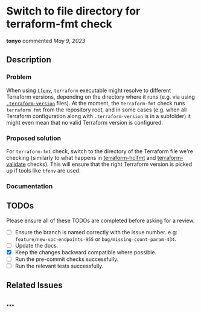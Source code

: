 # Switch to file directory for terraform-fmt check

**tonyo** commented *May 9, 2023*

<!--
Have any questions? Check out the contributing docs at https://gruntwork.notion.site/Gruntwork-Coding-Methodology-02fdcd6e4b004e818553684760bf691e,
or ask in this Pull Request and a Gruntwork core maintainer will be happy to help :)
Note: Remember to add '[WIP]' to the beginning of the title if this PR is still a work-in-progress. Remove it when it is ready for review!
-->

## Description

### Problem

When using [`tfenv`](https://github.com/tfutils/tfenv), `terraform` executable might resolve to different Terraform versions, depending on the directory where it runs (e.g. via using [`.terraform-version`](https://github.com/tfutils/tfenv#terraform-version-file) files).
At the moment, the `terraform-fmt` check runs `terraform fmt` from the repository root, and in some cases (e.g. when  all Terraform configuration along with `.terraform-version` is in a subfolder) it might even mean that no valid Terraform version is configured.

### Proposed solution

For `terraform-fmt` check, switch to the directory of the Terraform file we're checking (similarly to what happens in [terraform-hclfmt](https://github.com/gruntwork-io/pre-commit/blob/master/hooks/terragrunt-hclfmt.sh#L11-L13) and [terraform-validate](https://github.com/gruntwork-io/pre-commit/blob/master/hooks/terraform-validate.sh#L18-L21) checks). This will ensure that the right Terraform version is picked up if tools like `tfenv` are used. 

### Documentation

<!--
  If this is a feature PR, then where is it documented?

  - If docs exist:
    - Update any references, if relevant.
  - If no docs exist:
    - Create a stub for documentation including bullet points for how to use the feature, code snippets (including from happy path tests), etc.
-->

<!-- Important: Did you make any backward incompatible changes? If yes, then you must write a migration guide! -->

## TODOs

Please ensure all of these TODOs are completed before asking for a review.

- [ ] Ensure the branch is named correctly with the issue number. e.g: `feature/new-vpc-endpoints-955` or `bug/missing-count-param-434`.
- [ ] Update the docs.
- [x] Keep the changes backward compatible where possible.
- [ ] Run the pre-commit checks successfully.
- [ ] Run the relevant tests successfully.

## Related Issues

<!--
  Link to related issues, and issues fixed or partially addressed by this PR.
  e.g. Fixes #1234
  e.g. Addresses #1234
  e.g. Related to #1234
-->

<br />
***



